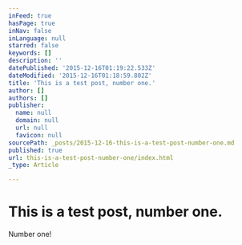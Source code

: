```yaml
---
inFeed: true
hasPage: true
inNav: false
inLanguage: null
starred: false
keywords: []
description: ''
datePublished: '2015-12-16T01:19:22.533Z'
dateModified: '2015-12-16T01:18:59.802Z'
title: 'This is a test post, number one.'
author: []
authors: []
publisher:
  name: null
  domain: null
  url: null
  favicon: null
sourcePath: _posts/2015-12-16-this-is-a-test-post-number-one.md
published: true
url: this-is-a-test-post-number-one/index.html
_type: Article

---
```

# This is a test post, number one.

Number one!